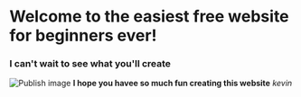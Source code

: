# Welcome to the easiest free website for beginners ever!

### I can't wait to see what you'll create
![Publish image](https://www.google.com/search?rlz=1C1GCEB_enFR822FR822&tbm=isch&sa=1&ei=mjDxXK79MMea1fAPg9a6eA&q=background+image+artificial+intelligence+full+hd+download&oq=background+image+artificial+intelligence+full+hd+download&gs_l=img.3...32932.38511..39056...0.0..0.152.2118.13j8......0....1..gws-wiz-img.SwHLDLvb6vc#imgrc=TPgzmldrS9pi0M:)
**I hope you havee so much fun creating this website**
*kevin*
